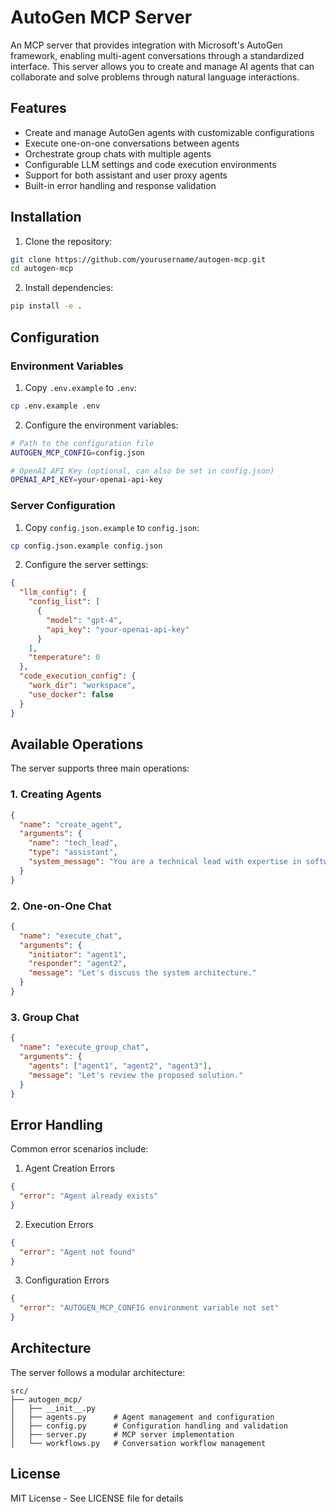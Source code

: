 # AutoGen MCP Server

An MCP server that provides integration with Microsoft's AutoGen framework, enabling multi-agent conversations through a standardized interface. This server allows you to create and manage AI agents that can collaborate and solve problems through natural language interactions.

## Features

- Create and manage AutoGen agents with customizable configurations
- Execute one-on-one conversations between agents
- Orchestrate group chats with multiple agents
- Configurable LLM settings and code execution environments
- Support for both assistant and user proxy agents
- Built-in error handling and response validation

## Installation

1. Clone the repository:
```bash
git clone https://github.com/yourusername/autogen-mcp.git
cd autogen-mcp
```

2. Install dependencies:
```bash
pip install -e .
```

## Configuration

### Environment Variables

1. Copy `.env.example` to `.env`:
```bash
cp .env.example .env
```

2. Configure the environment variables:
```bash
# Path to the configuration file
AUTOGEN_MCP_CONFIG=config.json

# OpenAI API Key (optional, can also be set in config.json)
OPENAI_API_KEY=your-openai-api-key
```

### Server Configuration

1. Copy `config.json.example` to `config.json`:
```bash
cp config.json.example config.json
```

2. Configure the server settings:
```json
{
  "llm_config": {
    "config_list": [
      {
        "model": "gpt-4",
        "api_key": "your-openai-api-key"
      }
    ],
    "temperature": 0
  },
  "code_execution_config": {
    "work_dir": "workspace",
    "use_docker": false
  }
}
```

## Available Operations

The server supports three main operations:

### 1. Creating Agents

```json
{
  "name": "create_agent",
  "arguments": {
    "name": "tech_lead",
    "type": "assistant",
    "system_message": "You are a technical lead with expertise in software architecture and design patterns."
  }
}
```

### 2. One-on-One Chat

```json
{
  "name": "execute_chat",
  "arguments": {
    "initiator": "agent1",
    "responder": "agent2",
    "message": "Let's discuss the system architecture."
  }
}
```

### 3. Group Chat

```json
{
  "name": "execute_group_chat",
  "arguments": {
    "agents": ["agent1", "agent2", "agent3"],
    "message": "Let's review the proposed solution."
  }
}
```

## Error Handling

Common error scenarios include:

1. Agent Creation Errors
```json
{
  "error": "Agent already exists"
}
```

2. Execution Errors
```json
{
  "error": "Agent not found"
}
```

3. Configuration Errors
```json
{
  "error": "AUTOGEN_MCP_CONFIG environment variable not set"
}
```

## Architecture

The server follows a modular architecture:

```
src/
├── autogen_mcp/
│   ├── __init__.py
│   ├── agents.py      # Agent management and configuration
│   ├── config.py      # Configuration handling and validation
│   ├── server.py      # MCP server implementation
│   └── workflows.py   # Conversation workflow management
```

## License

MIT License - See LICENSE file for details
